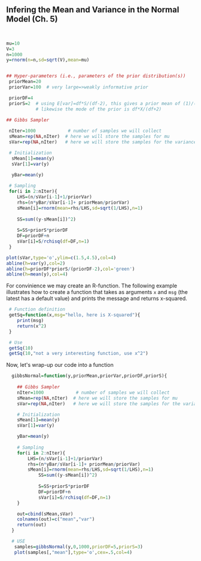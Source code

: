 
## Infering the Mean and Variance in the Normal Model (Ch. 5)



```r


mu=10
V=3
n=1000
y=rnorm(n=n,sd=sqrt(V),mean=mu)


## Hyper-parameters (i.e., parameters of the prior distribution(s))
 priorMean=20
 priorVar=100  # very large=>weakly informative prior

 priorDF=4
 priorS=2  # using E[var]=df*S/(df-2), this gives a prior mean of (1)/(4-2)=0.5 
 		   # likewise the mode of the prior is df*X/(df+2)
 
## Gibbs Sampler

 nIter=1000            # number of samples we will collect
 sMean=rep(NA,nIter)  # here we will store the samples for mu
 sVar=rep(NA,nIter)   # here we will store the samples for the variance

 # Initialization
  sMean[1]=mean(y)
  sVar[1]=var(y)

  yBar=mean(y)
 
 # Sampling
 for(i in 2:nIter){
	LHS=(n/sVar[i-1]+1/priorVar)
	rhs=(n*yBar/sVar[i-1]+ priorMean/priorVar)
	sMean[i]=rnorm(mean=rhs/LHS,sd=sqrt(1/LHS),n=1)
	
    SS=sum((y-sMean[i])^2)
    
    S=SS+priorS*priorDF
    DF=priorDF+n
    sVar[i]=S/rchisq(df=DF,n=1)   
 }

plot(sVar,type='o',ylim=c(1.5,4.5),col=4)
abline(h=var(y),col=2)
abline(h=priorDF*priorS/(priorDF-2),col='green')
abline(h=mean(y),col=4)

```

For convinience we may create an R-function. The following example illustrates how to create a function that takes as arguments `x` and `msg` (the latest has a default value) and prints the message and returns x-squared.

```r
 # Function definition
 getSq=function(x,msg="hello, here is X-squared"){
 	print(msg)
	return(x^2)
 }

 # Use
 getSq(10)
 getSq(10,"not a very interesting function, use x^2")

```

Now, let's wrap-up our code into a function


```r
  gibbsNormal=function(y,priorMean,priorVar,priorDF,priorS){
 
	## Gibbs Sampler
 	nIter=1000            # number of samples we will collect
 	sMean=rep(NA,nIter)  # here we will store the samples for mu
 	sVar=rep(NA,nIter)   # here we will store the samples for the variance

 	# Initialization
  	sMean[1]=mean(y)
  	sVar[1]=var(y)

  	yBar=mean(y)
 
 	# Sampling
 	for(i in 2:nIter){
		LHS=(n/sVar[i-1]+1/priorVar)
		rhs=(n*yBar/sVar[i-1]+ priorMean/priorVar)
		sMean[i]=rnorm(mean=rhs/LHS,sd=sqrt(1/LHS),n=1)
    		SS=sum((y-sMean[i])^2)
    
    		S=SS+priorS*priorDF
    		DF=priorDF+n
    		sVar[i]=S/rchisq(df=DF,n=1)   
 	}

  	out=cbind(sMean,sVar)
	colnames(out)=c("mean","var")
	return(out)
  }

  # USE
   samples=gibbsNormal(y,0,1000,priorDF=5,priorS=3)
   plot(samples[,"mean"],type='o',cex=.5,col=4)
   

```
